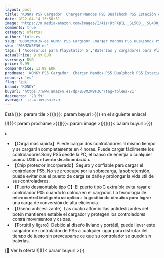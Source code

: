 ```yaml
---
layout: post
title: 'KONKY PS5 Cargador  Charger Mandos PS5 Dualshock PS5 Estación de Carga USB Base de Carga para Sony Playstation 5 Mando Inalámbrico Gamepad con Cable USB Tipo C'
date: 2022-04-14 13:50:51
image: 'https://m.media-amazon.com/images/I/41z+DtFXplL._SL500_._SL400_.jpg'
comments: true
category: ofertas
author: 'tole.es'
slug: 'B08MZW8F36-es KONKY PS5 Cargador Charger Mandos PS5 Dualshock PS5...'
sku: 'B08MZW8F36-es'
tags: [ 'Accesorios para PlayStation 5','Baterías y cargadores para PlayStation 5','Cargadores para PlayStation 5','Hardware y juegos para PlayStation 5','Videojuegos','konky','playstation','ps5','🇪🇸', ]
actualPrice: 9.99 EUR
currency: EUR
price: 9.99
comparePrice: 13.99 EUR
prodname: 'KONKY PS5 Cargador  Charger Mandos PS5 Dualshock PS5 Estación de Carga USB Base de Carga para Sony Playstation 5 Mando Inalámbrico Gamepad con Cable USB Tipo C'
country: 'es'
flag: '🇪🇸'
brand: 'KONKY'
buyurl: 'https://www.amazon.es/dp/B08MZW8F36/?tag=tolees-21'
descuento: '28.59'
average: '12.411052631579'
---
```


Está [{{< param title >}}]({{< param buyurl >}}) en el siguiente enlace!

[![{{< param prodname >}}]({{< param image >}})]({{< param buyurl >}})

ℹ️:

- 【Carga más rápida】Puede cargar dos controladores al mismo tiempo y se cargarán completamente en 4 horas. Puede cargar fácilmente los controladores Sony PS5 desde la PC, el banco de energía o cualquier puerto USB de fuente de alimentación.
- 【Chip protector incorporado】Seguro y confiable para cargar el controlador PS5. No se preocupe por la sobrecarga, la sobretensión, puede evitar que el puerto de carga se dañe y prolongar la vida útil de sus controladores.
- 【Puerto desmontable tipo C】El puerto tipo C extraíble evita rayar el controlador PS5 cuando lo coloca en el cargador. La tecnología de microcontrol inteligente se aplica a la gestión de circuitos para lograr una carga de conversión de alta eficiencia.
- 【Diseño antideslizante】Las cuatro alfombrillas antideslizantes del botón mantienen estable el cargador y protegen los controladores contra movimientos y caídas.
- 【Portátil y ligero】Debido al diseño liviano y portátil, puede llevar este cargador de controlador de PS5 a cualquier lugar para disfrutar del tiempo de juego sin preocuparse de que su controlador se quede sin baterías.

[🛒 Ver la oferta!!]({{< param buyurl >}})
